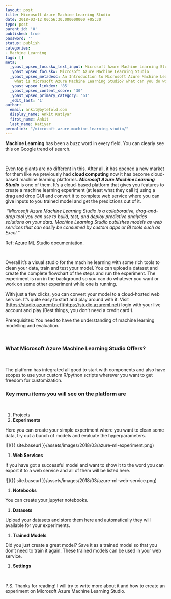 ```yaml
---
layout: post
title: Microsoft Azure Machine Learning Studio
date: 2018-03-12 00:56:30.000000000 +05:30
type: post
parent_id: '0'
published: true
password: ''
status: publish
categories:
- Machine Learning
tags: []
meta:
  _yoast_wpseo_focuskw_text_input: Microsoft Azure Machine Learning Studio
  _yoast_wpseo_focuskw: Microsoft Azure Machine Learning Studio
  _yoast_wpseo_metadesc: An Introduction to Microsoft Azure Machine Learning Studio.
    what is Microsoft Azure Machine Learning Studio? what can you do with it?
  _yoast_wpseo_linkdex: '85'
  _yoast_wpseo_content_score: '30'
  _yoast_wpseo_primary_category: '61'
  _edit_last: '1'
author:
  email: ankit@bytefold.com
  display_name: Ankit Katiyar
  first_name: Ankit
  last_name: Katiyar
permalink: "/microsoft-azure-machine-learning-studio/"
---
```

 **Machine Learning** has been a buzz word in every field. You can clearly see this on Google trend of search.

<script type="text/javascript" src="https://ssl.gstatic.com/trends_nrtr/1328_RC04/embed_loader.js"></script> <script type="text/javascript"> trends.embed.renderExploreWidget("TIMESERIES", {"comparisonItem":[{"keyword":"machine learning","geo":"","time":"2004-01-01 2018-03-11"}],"category":0,"property":""}, {"exploreQuery":"date=all&q=machine%20learning","guestPath":"https://trends.google.com:443/trends/embed/"}); </script>  
&nbsp;

Even top giants are no different in this. After all, it has opened a new market for them like we previously had **cloud computing** now it has become cloud-based machine learning platforms. **_Microsoft Azure Machine Learning Studio_** is one of them. It’s a cloud-based platform that gives you features to create a machine learning experiment (at least what they call it) using a drag and drop GUI and convert it to complete web service where you can give inputs to you trained model and get the predictions out of it.

_&nbsp;“Microsoft Azure Machine Learning Studio is a collaborative, drag-and-drop tool you can use to build, test, and deploy predictive analytics solutions on your data. Machine Learning Studio publishes models as web services that can easily be consumed by custom apps or BI tools such as Excel.”_

Ref: Azure ML Studio documentation.

&nbsp;

Overall it’s a visual studio for the machine learning with some rich tools to clean your data, train and test your model. You can upload a dataset and create the complete flowchart of the steps and run the experiment. The experiment is run in the background so you can do whatever you want or work on some other experiment while one is running.

With just a few clicks, you can convert your model to a cloud-hosted web service. It’s quite easy to start and play around with it. Visit [https://studio.azureml.net](https://studio.azureml.net) login with your live account and play (Best things, you don’t need a credit card!).

Prerequisites: You need to have the understanding of machine learning modelling and evaluation.

&nbsp;

### What Microsoft Azure Machine Learning Studio Offers?

&nbsp;

The platform has integrated all good to start with components and also have scopes to use your custom R/python scripts wherever you want to get freedom for customization.

### Key menu items you will see on the platform are

&nbsp;

1. Projects
2. **Experiments**

Here you can create your simple experiment where you want to clean some data, try out a bunch of models and evaluate the hyperparameters.

![]({{ site.baseurl }}/assets/images/2018/03/azure-ml-experiment.png)

1. **Web Services**

If you have got a successful model and want to show it to the word you can export it to a web service and all of them will be listed here.

![]({{ site.baseurl }}/assets/images/2018/03/azure-ml-web-service.png)

1. **Notebooks**

You can create your jupyter notebooks.

1. **Datasets**

Upload your datasets and store them here and automatically they will available for your experiments.

1. **Trained Models**

Did you just create a great model? Save it as a trained model so that you don’t need to train it again. These trained models can be&nbsp;used in your web service.

1. **Settings**

&nbsp;

P.S. Thanks for reading! I will try to&nbsp;write more about it and how to create an experiment on Microsoft Azure Machine Learning Studio.

